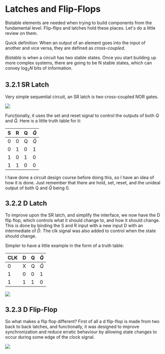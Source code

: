 # Latches and Flip-Flops

Bistable elements are needed when trying to build components from the fundamental level. Flip-flips and latches hold these places. Let's do a little review on them.

Quick definition: When an output of an element goes into the input of another and vice versa, they are defined as *cross-coupled*.

*Bistable* is when a circuit has two stable states. Once you start building up more complex systems, there are going to be N stable states, which can convey $\log_2N$ bits of information.

## 3.2.1 SR Latch

Very simple sequential circuit, an SR latch is two cross-coupled NOR gates.

![](../../../assets/Pasted%20image%2020230705172547.png)

Functionally, it uses the set and reset signal to control the outputs of both $Q$ and $\bar{Q}$. Here is a little truth table for it:

| S   | R   | Q   | $\bar{Q}$ |
| --- | --- | --- | --------- |
| 0   | 0   | Q   | $\bar{Q}$ | 
| 0   | 1   | 0   | 1         |
| 1   | 0   | 1   | 0         |
| 1   | 1   | 0   | 0         |

I have done a circuit design course before doing this, so I have an idea of how it is done. Just remember that there are hold, set, reset, and the unideal output of both Q and $\bar{Q}$ being 0.

## 3.2.2 D Latch

To improve upon the SR latch, and simplify the interface, we now have the D flip flop, which controls what it should change to, and how it should change. This is done by binding the S and R input with a new input D with an intermediate of $\bar{D}$. The clk signal was also added to control when the state should change.

Simpler to have a little example in the form of a truth table:

| CLK | D   | Q   | $\bar{Q}$ |
| --- | --- | --- | --------- |
| 0   | X   | Q   | $\bar{Q}$ |
| 1   | 0   | 0   | 1         |
| 1   | 1   | 1   | 0         | 

![](../../../assets/Pasted%20image%2020230705180621.png)

## 3.2.3 D Flip-Flop

So what makes a flip flop different? First of all a d flip-flop is made from two back to back latches, and functionally, it was designed to improve synchronization and reduce erratic behaviour by allowing state changes to occur during some edge of the clock signal.

![](../../../assets/Pasted%20image%2020230705181439.png)


